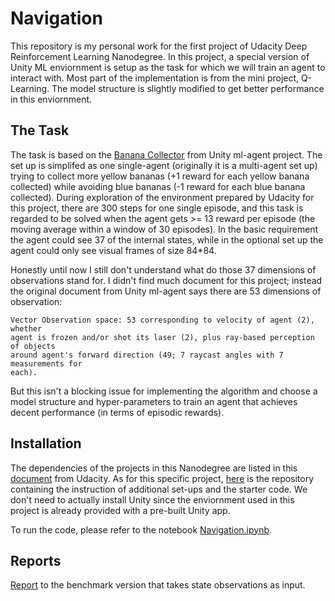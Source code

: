 # Navigation

This repository is my personal work for the first project of Udacity Deep
Reinforcement Learning Nanodegree. In this project, a special version of Unity
ML enviornment is setup as the task for which we will train an agent to interact
with. Most part of the implementation is from the mini project, Q-Learning. The
model structure is slightly modified to get better performance in this
enviornment.

## The Task

The task is based on the
[Banana Collector](https://github.com/Unity-Technologies/ml-agents/blob/master/docs/Learning-Environment-Examples.md#banana-collector)
from Unity ml-agent project. The set up is simplifed as one single-agent
(originally it is a multi-agent set up) trying to collect more yellow bananas
(+1 reward for each yellow banana collected) while avoiding blue bananas (-1
reward for each blue banana collected). During exploration of the environment
prepared by Udacity for this project, there are 300 steps for one single
episode, and this task is regarded to be solved when the agent gets >= 13 reward
per episode (the moving average within a window of 30 episodes). In the basic
requirement the agent could see 37 of the internal states, while in the optional
set up the agent could only see visual frames of size 84*84.

Honestly until now I still don't understand what do those 37 dimensions of
observations stand for. I didn't find much document for this project; instead
the original document from Unity ml-agent says there are 53 dimensions of
observation:

```
Vector Observation space: 53 corresponding to velocity of agent (2), whether
agent is frozen and/or shot its laser (2), plus ray-based perception of objects
around agent's forward direction (49; 7 raycast angles with 7 measurements for
each).
```

But this isn't a blocking issue for implementing the algorithm and choose a
model structure and hyper-parameters to train an agent that achieves decent
performance (in terms of episodic rewards).

## Installation

The dependencies of the projects in this Nanodegree are listed in this
[document](https://github.com/udacity/deep-reinforcement-learning#dependencies)
from Udacity. As for this specific project,
[here](https://github.com/udacity/deep-reinforcement-learning/tree/master/p1_navigation)
is the repository containing the instruction of additional set-ups and the
starter code. We don't need to actually install Unity since the enviornment used
in this project is already provided with a pre-built Unity app.

To run the code, please refer to the notebook
[Navigation.ipynb](./Navigation.ipynb).

## Reports

[Report](./Navigation.html) to the benchmark version that takes state
observations as input.


